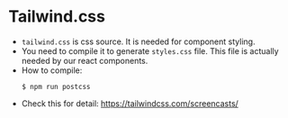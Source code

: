 # Tailwind.css

- `tailwind.css` is css source. It is needed for component styling.
- You need to compile it to generate `styles.css` file. This file is actually needed by our react components.
- How to compile:
  ```
  $ npm run postcss
  ```
- Check this for detail: https://tailwindcss.com/screencasts/